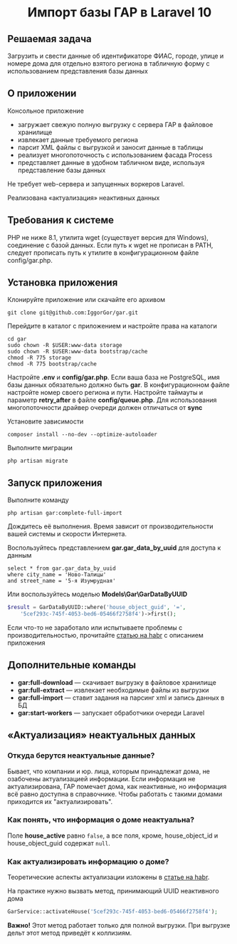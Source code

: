 <h1 style="text-align: center;">Импорт базы ГАР в Laravel 10</h1>

## Решаемая задача

Загрузить и свести данные об идентификаторе ФИАС, городе, улице и номере дома для отдельно взятого 
региона в табличную форму с использованием представления базы данных

## О приложении

Консольное приложение
- загружает свежую полную выгрузку с сервера ГАР в файловое хранилище
- извлекает данные требуемого региона
- парсит XML файлы с выгрузкой и заносит данные в таблицы
- реализует многопоточность с использованием фасада Process
- представляет данные в удобном табличном виде, используя представление базы данных

Не требует web-сервера и запущенных воркеров Laravel.

Реализована «актуализация» неактивных данных

## Требования к системе

PHP не ниже 8.1, утилита wget (существует версия для Windows), соединение с базой данных.
Если путь к wget не прописан в PATH, следует прописать путь к утилите в 
конфигурационном файле config/gar.php.

## Установка приложения

Клонируйте приложение или скачайте его архивом

```shell
git clone git@github.com:IggorGor/gar.git
```

Перейдите в каталог с приложением и настройте права на каталоги
```shell
cd gar
sudo chown -R $USER:www-data storage
sudo chown -R $USER:www-data bootstrap/cache
chmod -R 775 storage
chmod -R 775 bootstrap/cache
```

Настройте **.env** и **config/gar.php**. Если ваша база не PostgreSQL, имя базы данных 
обязательно должно быть **gar**. В конфигурационном файле настройте 
номер своего региона и пути. Настройте таймауты и параметр **retry_after** в файле
**config/queue.php**. Для использования многопоточности драйвер очереди должен
отличаться от **sync**

Установите зависимости

```shell
composer install --no-dev --optimize-autoloader
```

Выполните миграции

```shell
php artisan migrate
```

## Запуск приложения

Выполните команду

```shell
php artisan gar:complete-full-import
```

Дождитесь её выполнения. Время зависит от производительности вашей системы и скорости
Интернета.

Воспользуйтесь представлением **gar.gar_data_by_uuid** для доступа к данным

```postgresql
select * from gar.gar_data_by_uuid
where city_name = 'Ново-Талицы'
and street_name = '5-я Изумрудная'
```
Или воспользуйтесь моделью **Models\Gar\GarDataByUUID**

```php
$result = GarDataByUUID::where('house_object_guid', '=',
    '5cef293c-745f-4053-bed6-05466f2758f4')->first();
```

Если что-то не заработало или испытываете проблемы с производительностью, прочитайте 
[статью на habr](https://habr.com/ru/articles/764392/) с описанием приложения

## Дополнительные команды

- **gar:full-download** — скачивает выгрузку в файловое хранилище
- **gar:full-extract** — извлекает необходимые файлы из выгрузки
- **gar:full-import** — ставит задания на парсинг xml и запись данных в БД
- **gar:start-workers** — запускает обработчики очереди Laravel

## «Актуализация» неактуальных данных
### Откуда берутся неактуальные данные?
Бывает, что компании и юр. лица, которым принадлежат дома, не озабочены 
актуализацией информации. Если информация не актуализирована, ГАР помечает дома, 
как неактивные, но информация всё равно доступна в справочнике. Чтобы работать 
с такими домами приходится их "актуализировать".

### Как понять, что информация о доме неактуальна?

Поле **house_active** равно ```false```, а все поля, кроме, 
house_object_id и house_object_guid содержат ```null```.

### Как актуализировать информацию о доме?

Теоретические аспекты актуализации изложены в [статье на habr](https://habr.com/ru/articles/763828#actualization). 

На практике нужно вызвать метод, принимающий UUID неактивного дома

```php
GarService::activateHouse('5cef293c-745f-4053-bed6-05466f2758f4');
```

**Важно!** Этот метод работает только для полной выгрузки. При выгрузке дельт этот метод приведёт к коллизиям.
